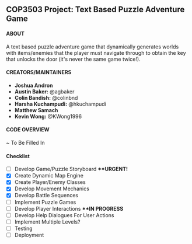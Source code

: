 ## COP3503 Project: Text Based Puzzle Adventure Game

#### ABOUT
A text based puzzle adventure game that dynamically generates worlds with items/enemies that the player must navigate through to obtain the key that unlocks the door (it's never the same game twice!).
	
#### CREATORS/MAINTAINERS
- <b>Joshua Andron</b>
- <b>Austin Baker:</b> @agbaker
- <b>Colin Bandish:</b> @colinbnd
- <b>Harsha Kuchampudi:</b> @hkuchampudi
- <b>Matthew Samach</b>
- <b>Kevin Wong:</b> @KWong1996

#### CODE OVERVIEW
~ To Be Filled In

#### Checklist
- [ ] Develop Game/Puzzle Storyboard <b> **URGENT! </b>
- [X] Create Dynamic Map Engine
- [X] Create Player/Enemy Classes
- [X] Develop Movement Mechanics
- [X] Develop Battle Sequences
- [ ] Implement Puzzle Games
- [ ] Develop Player Interactions <b> **IN PROGRESS </b>
- [ ] Develop Help Dialogues For User Actions
- [ ] Implement Multiple Levels?
- [ ] Testing
- [ ] Deployment
